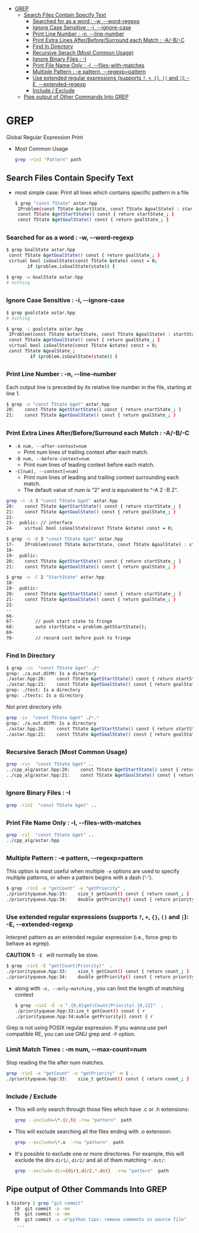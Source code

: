 [](...menustart)

- [GREP](#2e3c6549274df5124474188e6ecdf946)
    - [Search Files Contain Specify Text](#f5288477170f1bbf987c63d9f6eb9646)
        - [Searched for as a word :  -w, --word-regexp](#18b17f53fd730635aa282a78bda26cd3)
        - [Ignore Case Sensitive : -i, --ignore-case](#c29e07949c8112e7467b6ae4b870f306)
        - [Print Line Number : -n, --line-number](#87faee44c10595068bc1f4f9430046e3)
        - [Print Extra Lines After/Before/Surround  each Match : -A/-B/-C](#90cd8844042f6ea867ca08d4feec727c)
        - [Find In Directory](#fc6c3ac3c6cdc3d7cc1f90ceb12ed74c)
        - [Recursive Serach (Most Common Usage)](#824f25bf4142c25228fdb263e1ab135c)
        - [Ignore Binary Files : -I](#ba2c03c5ca59895837aa4700676b804a)
        - [Print File Name Only : -l, --files-with-matches](#868f184aaaf9fc3641367296c19e659b)
        - [Multiple Pattern : -e pattern, --regexp=pattern](#ee97868fe3c5683b61bdae5870097767)
        - [Use extended regular expressions (supports `?`, `+`, `{}`, `()` and `|`):  -E, --extended-regexp](#33f6321fe9d0b056d5438f5542973fa4)
        - [Include / Exclude](#c372ce68f746709e625ff6a439caabb9)
    - [Pipe output of Other Commands Into GREP](#658f8a592ea5feae877420d94058847b)

[](...menuend)


<h2 id="2e3c6549274df5124474188e6ecdf946"></h2>

# GREP 

Global Regular Expression Print

- Most Common Usage
    ```bash
    grep -rinI "Pattern" path
    ```



<h2 id="f5288477170f1bbf987c63d9f6eb9646"></h2>

## Search Files Contain Specify Text

- most simple case: Print all lines which contains specific pattern in a file
    ```bash
    $ grep "const TState" astar.hpp
     IProblem(const TState &startState, const TState &goalState) : startState_(startState), goalState_(goalState) {}
     const TState &getStartState() const { return startState_; }
     const TState &getGoalState() const { return goalState_; }
    ```


<h2 id="18b17f53fd730635aa282a78bda26cd3"></h2>

### Searched for as a word :  -w, --word-regexp

```bash
$ grep GoalState astar.hpp
 const TState &getGoalState() const { return goalState_; }
 virtual bool isGoalState(const TState &state) const = 0;
        if (problem.isGoalState(state)) {
            
$ grep -w GoalState astar.hpp
# nothing
```


<h2 id="c29e07949c8112e7467b6ae4b870f306"></h2>

### Ignore Case Sensitive : -i, --ignore-case

```bash
$ grep goalstate astar.hpp
# nothing

$ grep -i goalstate astar.hpp
 IProblem(const TState &startState, const TState &goalState) : startState_(startState), goalState_(goalState) {}
 const TState &getGoalState() const { return goalState_; }
 virtual bool isGoalState(const TState &state) const = 0;
 const TState &goalState_;
         if (problem.isGoalState(state)) {
```

<h2 id="87faee44c10595068bc1f4f9430046e3"></h2>

### Print Line Number : -n, --line-number

Each output line is preceded by its relative line number in the file, starting at line 1.

```bash
$ grep -n "const TState &get" astar.hpp
20:    const TState &getStartState() const { return startState_; }
21:    const TState &getGoalState() const { return goalState_; }
```

<h2 id="90cd8844042f6ea867ca08d4feec727c"></h2>

### Print Extra Lines After/Before/Surround  each Match : -A/-B/-C

- `-A num, --after-context=num`
    - Print num lines of trailing context after each match. 
- `-B num, --before-context=num`
    - Print num lines of leading context before each match.
- `-C[num], --context[=num]`
    - Print num lines of leading and trailing context surrounding each match.
    - The default value of num is “2” and is equivalent to “-A 2 -B 2”.


```bash
grep -n -A 3 "const TState &get" astar.hpp
20:    const TState &getStartState() const { return startState_; }
21:    const TState &getGoalState() const { return goalState_; }
22-
23-  public: // interface
24-    virtual bool isGoalState(const TState &state) const = 0;
```

```bash
$ grep -n -B 3 "const TState &get" astar.hpp
17-    IProblem(const TState &startState, const TState &goalState) : startState_(startState), goalState_(goalState) {}
18-
19-  public:
20:    const TState &getStartState() const { return startState_; }
21:    const TState &getGoalState() const { return goalState_; }
```

```bash
$ grep -n -C 2 "StartState" astar.hpp
18-
19-  public:
20:    const TState &getStartState() const { return startState_; }
21-    const TState &getGoalState() const { return goalState_; }
22-
--
66-
67-        // push start state to fringe
68:        auto startState = problem.getStartState();
69-
70-        // record cost before push to fringe
```

<h2 id="fc6c3ac3c6cdc3d7cc1f90ceb12ed74c"></h2>

### Find In Directory

```bash
$ grep -in  "const TState &get" ./*
grep: ./a.out.dSYM: Is a directory
./astar.hpp:20:    const TState &getStartState() const { return startState_; }
./astar.hpp:21:    const TState &getGoalState() const { return goalState_; }
grep: ./test: Is a directory
grep: ./tests: Is a directory
```

Not print directory info

```bash
grep -in  "const TState &get" ./*.*
grep: ./a.out.dSYM: Is a directory
./astar.hpp:20:    const TState &getStartState() const { return startState_; }
./astar.hpp:21:    const TState &getGoalState() const { return goalState_; }
```

<h2 id="824f25bf4142c25228fdb263e1ab135c"></h2>

### Recursive Serach (Most Common Usage)

```bash
grep -rin  "const TState &get" ..
../cpp_alg/astar.hpp:20:    const TState &getStartState() const { return startState_; }
../cpp_alg/astar.hpp:21:    const TState &getGoalState() const { return goalState_; }
```


<h2 id="ba2c03c5ca59895837aa4700676b804a"></h2>

### Ignore Binary Files : -I

```bash
grep -rinI  "const TState &get" ..
```


<h2 id="868f184aaaf9fc3641367296c19e659b"></h2>

### Print File Name Only : -l, --files-with-matches

```bash
grep -ril  "const TState &get" .. 
../cpp_alg/astar.hpp
```


<h2 id="ee97868fe3c5683b61bdae5870097767"></h2>

### Multiple Pattern : -e pattern, --regexp=pattern

This option is most useful when multiple `-e` options are used to specify multiple patterns, or when a pattern begins with a dash (‘-’).


```bash
$ grep -rinI -e "getCount" -e "getPriority" .
./priorityqueue.hpp:33:    size_t getCount() const { return count_; }
./priorityqueue.hpp:34:    double getPriority() const { return priority_; }
```


<h2 id="33f6321fe9d0b056d5438f5542973fa4"></h2>

### Use extended regular expressions (supports `?`, `+`, `{}`, `()` and `|`):  -E, --extended-regexp


Interpret pattern as an extended regular expression (i.e., force grep to behave as egrep).

**CAUTION 1:** `-E ` will normally be slow.


```bash
$ grep -rinI -E "get(Count|Priority)"  .
./priorityqueue.hpp:33:    size_t getCount() const { return count_; }
./priorityqueue.hpp:34:    double getPriority() const { return priority_; }
```

- along with `-o, --only-matching` , you can limit the length of matching context
    ```bash
    $ grep -rinI -E -o ".{0,6}get(Count|Priority).{0,12}"  .
    ./priorityqueue.hpp:33:ize_t getCount() const { r
    ./priorityqueue.hpp:34:ouble getPriority() const { r
    ```

Grep is not using POSIX regular expression.  If you wanna use perl compatible RE, you can use GNU grep and `-P` option.


### Limit Match Times :  -m num, --max-count=num

Stop reading the file after num matches.

```bash
grep -rinI -e "getCount" -e "getPriority" -m 1 .
./priorityqueue.hpp:33:    size_t getCount() const { return count_; }
```


<h2 id="c372ce68f746709e625ff6a439caabb9"></h2>

### Include / Exclude

- This will only search through those files which have .c or .h extensions:
    ```bash
    grep --include=\*.{c,h} -rnw "pattern"  path
    ```
- This will exclude searching all the files ending with .o extension:
    ```bash
    grep --exclude=\*.o  -rnw "pattern"  path
    ```
- It's possible to exclude one or more directories. For example, this will exclude the dirs `dir1/`, `dir2/` and all of them matching `*.dst/`:
    ```bash
    grep --exclude-dir={dir1,dir2,*.dst}  -rnw "pattern"  path
    ```


<h2 id="658f8a592ea5feae877420d94058847b"></h2>

## Pipe output of Other Commands Into GREP

```bash
$ history | grep "git commit"
   10  git commit -a -mm
   75  git commit -a -mm
   89  git commit -a -m"python tips: remove comments in source file"
    ...
```


